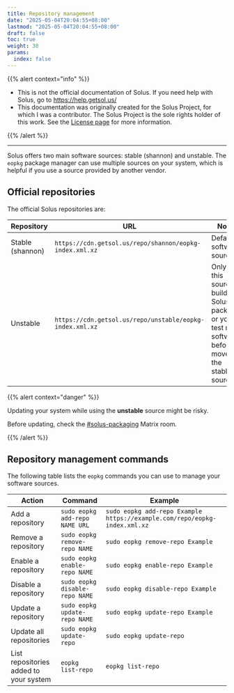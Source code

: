 ```yaml
---
title: Repository management
date: "2025-05-04T20:04:55+08:00"
lastmod: "2025-05-04T20:04:55+08:00"
draft: false
toc: true
weight: 30
params:
  index: false
---
```


{{% alert context="info" %}}

- This is not the official documentation of Solus. If you need help with Solus, go to https://help.getsol.us/
- This documentation was originally created for the Solus Project, for which I was a contributor. The Solus Project is the sole rights holder of this work. See the [License page](/docs/license) for more information.

{{% /alert %}}

---

Solus offers two main software sources: stable (shannon) and unstable. The `eopkg` package manager can use multiple sources on your system, which is helpful if you use a source provided by another vendor.

## Official repositories

The official Solus repositories are:

| Repository       | URL                                                      | Notes                                                                                                       |
| ---------------- | -------------------------------------------------------- | ----------------------------------------------------------------------------------------------------------- |
| Stable (shannon) | `https://cdn.getsol.us/repo/shannon/eopkg-index.xml.xz`  | Default software source.                                                                                    |
| Unstable         | `https://cdn.getsol.us/repo/unstable/eopkg-index.xml.xz` | Only use this source if build Solus packages or you test new software before it moves to the stable source. |

{{% alert context="danger" %}}

Updating your system while using the **unstable** source might be risky.

Before updating, check the [#solus-packaging](https://matrix.to/#/#solus-packaging:matrix.org) Matrix room.

{{% /alert %}}

## Repository management commands

The following table lists the `eopkg` commands you can use to manage your software sources.

| Action                                 | Command                        | Example                                                                   |
| -------------------------------------- | ------------------------------ | ------------------------------------------------------------------------- |
| Add a repository                       | `sudo eopkg add-repo NAME URL` | `sudo eopkg add-repo Example https://example.com/repo/eopkg-index.xml.xz` |
| Remove a repository                    | `sudo eopkg remove-repo NAME`  | `sudo eopkg remove-repo Example`                                          |
| Enable a repository                    | `sudo eopkg enable-repo NAME`  | `sudo eopkg enable-repo Example`                                          |
| Disable a repository                   | `sudo eopkg disable-repo NAME` | `sudo eopkg disable-repo Example`                                         |
| Update a repository                    | `sudo eopkg update-repo NAME`  | `sudo eopkg update-repo Example`                                          |
| Update all repositories                | `sudo eopkg update-repo`       | `sudo eopkg update-repo`                                                  |
| List repositories added to your system | `eopkg list-repo`              | `eopkg list-repo`                                                         |
